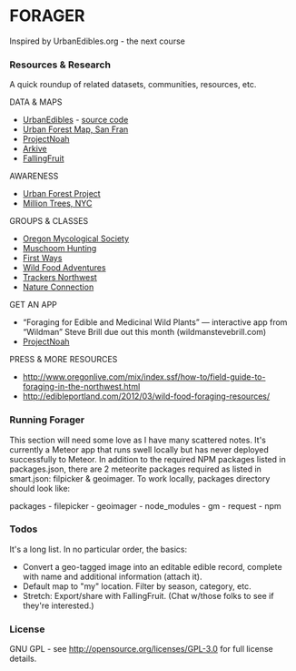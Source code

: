 FORAGER
=======

Inspired by UrbanEdibles.org - the next course

### Resources & Research
A quick roundup of related datasets, communities, resources, etc.

DATA & MAPS
* [UrbanEdibles](http://www.urbanedibles.org/) - [source code](https://bitbucket.org/soycamo/urban-edibles)
* [Urban Forest Map, San Fran](http://urbanforestmap.org/)
* [ProjectNoah](http://www.projectnoah.org/)
* [Arkive](http://www.arkive.org/)
* [FallingFruit](http://www.fallingfruit.org/)

AWARENESS
* [Urban Forest Project](http://www.ufp-global.com/)
* [Million Trees, NYC](http://www.milliontreesnyc.org/html/urban_forest/urban_forest.shtml)

GROUPS & CLASSES
* [Oregon Mycological Society](http://wildmushrooms.org)
* [Muschoom Hunting](http://www.meetup.com/Columbia-River-mushroom-hunters/)
* [First Ways](http://www.yelp.com/biz/first-ways-urban-foraging-classes-portland) 
* [Wild Food Adventures](http://wildfoodadventures.com)
* [Trackers Northwest](http://trackersnw.com)
* [Nature Connection](http://www.meetup.com/Nature-Connection/)

GET AN APP
* “Foraging for Edible and Medicinal Wild Plants” — interactive app from “Wildman” Steve Brill due out this month (wildmanstevebrill.com)
* [ProjectNoah](http://www.projectnoah.org/)
    
PRESS & MORE RESOURCES
* http://www.oregonlive.com/mix/index.ssf/how-to/field-guide-to-foraging-in-the-northwest.html
* http://edibleportland.com/2012/03/wild-food-foraging-resources/

### Running Forager
This section will need some love as I have many scattered notes. It's currently a Meteor app that runs swell locally but has never deployed successfully to Meteor. In addition to the required NPM packages listed in packages.json, there are 2 meteorite packages required as listed in smart.json: filpicker & geoimager. To work locally, packages directory should look like:

packages
\- filepicker
\- geoimager
\- node_modules
  \- gm
  \- request
\- npm

### Todos
It's a long list. In no particular order, the basics:
* Convert a geo-tagged image into an editable edible record, complete with name and additional information (attach it).
* Default map to "my" location. Filter by season, category, etc.
* Stretch: Export/share with FallingFruit. (Chat w/those folks to see if they're interested.)

### License
GNU GPL - see http://opensource.org/licenses/GPL-3.0 for full license details.
